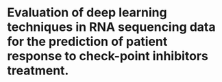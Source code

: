 # Evaluation of deep learning techniques in RNA sequencing data for the prediction of patient response to check-point inhibitors treatment.
